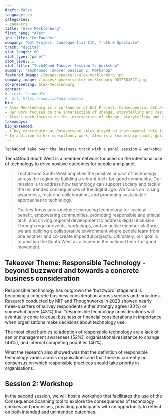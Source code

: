 ```yaml
---
draft: false
language: en
categories:
- speakers
title: "Alex Mecklenburg"
first_name: "Alex"
job_title: "Co-Founder"
company: "Dot Project, Consequential CIC, Truth & Spectacle"
track: "digital"
slot_length: 60
slot_type: "panel"
slot_level: 1
slot_title: "Tech4Good Takover Session 2: Workshop"
summary: "Tech4Good Takover Session 2: Workshop"
featured_image: /images/speakers/alex-mecklenburg.jpg
company_image: /images/speakers/alex-mecklenburg-DOTPROJECT.png
co-presenting: alex-mecklenburg 
contact:
#- text: "LinkedIn"
#  url: https://www.linkedin.com/in
bio:
- Alex Mecklenburg is a co-founder of Dot Project. Consequential CIC,and Truth & Spectacle
- Her work focuses on the intersection of change, storytelling and responsible  innovation. 
- Alex's work focuses on the intersection of change, storytelling and responsible innovation. Through her work, Alex helps teams and organisations develop and scale digital products that align with their values, principles and practices while anticipating the broader societal impacts.
takeaways:
bio_extended:
- A key contributor at Doteveryone, Alex played an instrumental role in creating Consequence Scanning, a tool designed to help teams assess the intended and unintended consequences of their digital solutions. This agile practice encourages organisations to proactively design for positive outcomes and mitigate risks. 
- In addition to her consultancy work, Alex is a leadership coach, guiding senior leaders in the creative and tech sectors on how to grow alongside their organisations and foster healthy relationships, ethical decision-making, resilience, and innovation. Her expertise lies in helping leaders and teams navigate complex challenges while staying true to their organisational mission.
---
```

    Tech4Good take over the business track with a panel session & workshop

Tech4Good South West is a member network focused on the intentional use of technology to drive positive outcomes for people and planet.

> Tech4Good South West amplifies the positive impact of technology across the region by building a vibrant tech-for-good community. Our mission is to address how technology can support society and tackle the unintended consequences of the digital age. We focus on raising awareness, fostering collaboration, and promoting sustainable approaches to technology.

> Our key focus areas include leveraging technology for societal benefit, empowering communities, promoting responsible and ethical tech, and driving regional development to address digital inclusion. Through regular events, workshops, and an active member platform, we are building a collaborative environment where people learn from one another and co-create impactful projects. Ultimately, our goal is to position the South West as a leader in the national tech-for-good movement.

## Takeover Theme: Responsible Technology - beyond buzzword and towards a concrete business consideration

Responsible technology has outgrown the ‘buzzword’ stage and is becoming a concrete business consideration across sectors and industries. Research conducted by MIT and  Thoughtworks in 2023 showed nearly three-quarters of survey respondents either strongly agree (30%) or somewhat agree (43%) that “responsible technology considerations will eventually come to equal business or financial considerations in importance when organisations make decisions about technology use.

The most cited hurdles to adoption of responsible technology are a lack of senior management awareness (52%), organisational resistance to change (46%), and internal competing priorities (46%).

What the research also showed was that the definition of responsible technology varies across organisations and that there is currently no consensus on which responsible practices should take priority in organisations. 

## Session 2: Workshop

In the second session, we will host a workshop that facilitates the use of the Consequence Scanning tool to explore the consequences of technology choices and processes, providing participants with an opportunity to reflect on both intended and unintended outcomes.
